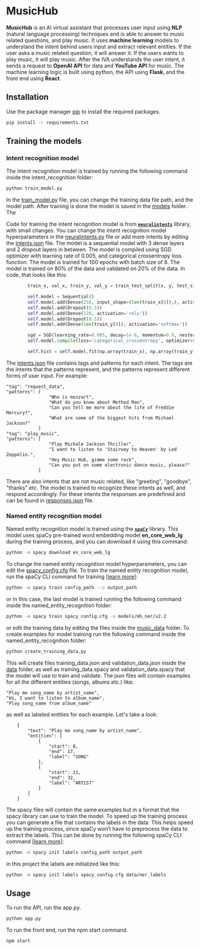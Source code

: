 # MusicHub

**MusicHub** is an AI virtual assistant that processes user input using **NLP** (natural language processing) techniques and is able to answer to music related questions, and play music. It uses **machine learning** models to understand the intent behind users input and extract relevant entities. If the user asks a music related question, it will answer it. If the users wants to play music, it will play music. After the IVA understands the user intent, it sends a request to **OpenAI API** for data and **YouTube API** for music. The machine learning logic is built using python, the API using **Flask**, and the front end using **React**.

## Installation

Use the package manager [pip](https://pip.pypa.io/en/latest/installation/) to install the required packages.

```bash
pip install -r requirements.txt
```

## Training the models
### Intent recognition model
The intent recognition model is trained by running the following command inside the intent_recognition folder:
```python
python train_model.py
```
In the [train_model.py](intent_recognition/train_model.py) file, you can change the training data file path, and the model path. After training is done the model is saved in the [models](intent_recognition/models) folder. The

Code for training the intent recognition model is from [**`neuralintents`**](https://github.com/NeuralNine/neuralintents) library, with small changes. You can change the intent recognition model hyperparameters in the [neuralintents.py](intent_recognition/neuralintents.py#L92-L108) file or add more intents by editing the [intents.json](intent_recognition/data/intents.json) file. The model is a sequential model with 3 dense layers and 2 dropout layers in between. The model is compiled using SGD optimizer with learning rate of 0.005, and categorical crossentropy loss function. The model is trained for 100 epochs with batch size of 8. The model is trained on 80% of the data and validated on 20% of the data. In code, that looks like this:

```python
        train_x, val_x, train_y, val_y = train_test_split(x, y, test_size=0.2, random_state=42)

        self.model = Sequential()
        self.model.add(Dense(256, input_shape=(len(train_x[0]),), activation='relu'))
        self.model.add(Dropout(0.5))
        self.model.add(Dense(128, activation='relu'))
        self.model.add(Dropout(0.5))
        self.model.add(Dense(len(train_y[0]), activation='softmax'))

        sgd = SGD(learning_rate=0.005, decay=1e-6, momentum=0.9, nesterov=True)
        self.model.compile(loss='categorical_crossentropy', optimizer=sgd, metrics=['accuracy'])

        self.hist = self.model.fit(np.array(train_x), np.array(train_y), epochs=100, batch_size=8 verbose=1, validation_data=(np.array(val_x), np.array(val_y)))
```

The [intents.json](intent_recognition/data/intents.json) file contains tags and patterns for each intent. The tags are the intents that the patterns represent, and the patterns represent different forms of user input. For example:

    "tag": "request_data",
    "patterns": [
                    "Who is mozzart",
                    "What do you know about Method Man",
                    "Can you tell me more about the life of Freddie Mercury?",
                    "What are some of the biggest hits from Michael Jackson?"
                ]
    "tag": "play_music",
    "patterns": [
                    "Play Michale Jackson Thriller",
                    "I want to listen to 'Stairway to Heaven' by Led Zeppelin.",
                    "Hey Music Hub, gimme some rock",
                    "Can you put on some electronic dance music, please?"
                ]
There are also intents that are not music related, like "greeting", "goodbye", "thanks" etc. The model is trained to recognize these intents as well, and respond accordingly. For these intents the responses are predefined and can be found in [responses.json](intent_recognition/data/responses.json) file.
### Named entity recognition model
Named entity recognition model is trained using the [**`spaCy`**](https://spacy.io/) library. This model uses spaCy pre-trained word embedding model **en_core_web_lg** during the training process, and you can download it using this command:
```bash
python -m spacy download en_core_web_lg
```
To change the named entity recognition model hyperparameters, you can edit the [spacy_config.cfg](named_entity_recognition/spacy_config.cfg) file.
To train the named entity recognition model, run the spaCy CLI command for training [[learn more](https://spacy.io/api/cli#train)]: 
```bash
python -m spacy train config_path --o output_path
```
or in this case, the last model is trained running the following command inside the named_entity_recognition folder:
```bash
python -m spacy train spacy_config.cfg -o models/mh_ner/v2.2
```
 or edit the training data by editing the files inside the [music_data](named_entity_recognition/data/music_data) folder. To create examples for model training run the following command inside the named_entity_recognition folder:
```bash
python create_training_data.py
```
This will create files training_data.json and validation_data.json inside the [data](named_entity_recognition/data) folder, as well as training_data.spacy and validation_data.spacy that the model will use to train and validate. The json files will contain examples for all the different entities (songs, albums etc.) like:

    "Play me song_name by artist_name",
    "Hi, I want to listen to album_name",
    "Play song_name from album_name"

as well as labeled entities for each example. Let's take a look:
    
        {
            "text": "Play me song_name by artist_name",
            "entities": [
                {
                    "start": 8,
                    "end": 17,
                    "label": "SONG"
                },
                {
                    "start": 21,
                    "end": 32,
                    "label": "ARTIST"
                }
            ]
        }
    
The spacy files will contain the same examples but in a format that the spacy library can use to train the model. To speed up the training process you can generate a file that contains the labels in the data. This helps speed up the training process, since spaCy won’t have to preprocess the data to extract the labels. This can be done by running the following spaCy CLI command [[learn more](https://spacy.io/api/cli#init-labels)]:
```bash
python -m spacy init labels config_path output_path
```
in this project the labels are initialized like this:
```bash
python -m spacy init labels spacy_config.cfg data/ner_labels
```


## Usage

To run the API, run the app.py.
```python
python app.py
``` 

To run the front end, run the npm start command.
```bash
npm start
```
